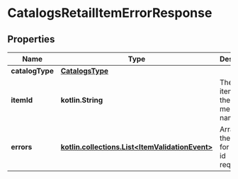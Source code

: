
# CatalogsRetailItemErrorResponse

## Properties
Name | Type | Description | Notes
------------ | ------------- | ------------- | -------------
**catalogType** | [**CatalogsType**](CatalogsType.md) |  | 
**itemId** | **kotlin.String** | The catalog item id in the merchant namespace |  [optional]
**errors** | [**kotlin.collections.List&lt;ItemValidationEvent&gt;**](ItemValidationEvent.md) | Array with the errors for the item id requested |  [optional]



